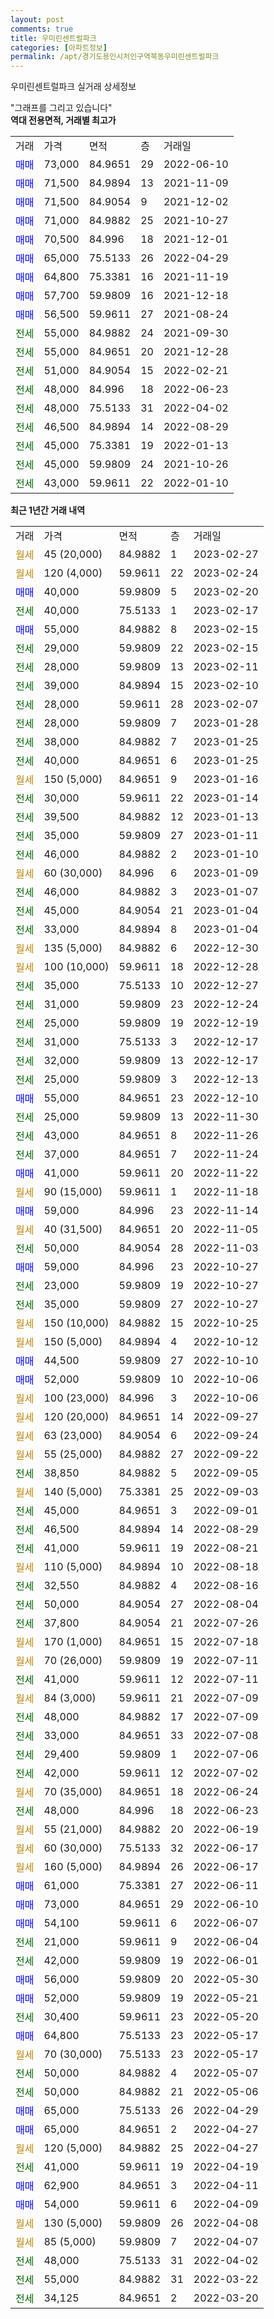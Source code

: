 ```yaml
---
layout: post
comments: true
title: 우미린센트럴파크
categories: [아파트정보]
permalink: /apt/경기도용인시처인구역북동우미린센트럴파크
---
```


우미린센트럴파크 실거래 상세정보

<script type="text/javascript">
  google.charts.load('current', {'packages':['line', 'corechart']});
  google.charts.setOnLoadCallback(drawChart);

  function drawChart() {
    var data = new google.visualization.DataTable();
    data.addColumn('date', '거래일');
    data.addColumn('number', "매매");
    data.addColumn('number', "전세");
    data.addColumn('number', "전매");

    data.addRows([[new Date(Date.parse("2023-02-27")), null, null, null], [new Date(Date.parse("2023-02-24")), null, null, null], [new Date(Date.parse("2023-02-20")), 40000, null, null], [new Date(Date.parse("2023-02-17")), null, 40000, null], [new Date(Date.parse("2023-02-15")), 55000, null, null], [new Date(Date.parse("2023-02-15")), null, 29000, null], [new Date(Date.parse("2023-02-11")), null, 28000, null], [new Date(Date.parse("2023-02-10")), null, 39000, null], [new Date(Date.parse("2023-02-07")), null, 28000, null], [new Date(Date.parse("2023-01-28")), null, 28000, null], [new Date(Date.parse("2023-01-25")), null, 38000, null], [new Date(Date.parse("2023-01-25")), null, 40000, null], [new Date(Date.parse("2023-01-16")), null, null, null], [new Date(Date.parse("2023-01-14")), null, 30000, null], [new Date(Date.parse("2023-01-13")), null, 39500, null], [new Date(Date.parse("2023-01-11")), null, 35000, null], [new Date(Date.parse("2023-01-10")), null, 46000, null], [new Date(Date.parse("2023-01-09")), null, null, null], [new Date(Date.parse("2023-01-07")), null, 46000, null], [new Date(Date.parse("2023-01-04")), null, 45000, null], [new Date(Date.parse("2023-01-04")), null, 33000, null], [new Date(Date.parse("2022-12-30")), null, null, null], [new Date(Date.parse("2022-12-28")), null, null, null], [new Date(Date.parse("2022-12-27")), null, 35000, null], [new Date(Date.parse("2022-12-24")), null, 31000, null], [new Date(Date.parse("2022-12-19")), null, 25000, null], [new Date(Date.parse("2022-12-17")), null, 31000, null], [new Date(Date.parse("2022-12-17")), null, 32000, null], [new Date(Date.parse("2022-12-13")), null, 25000, null], [new Date(Date.parse("2022-12-10")), 55000, null, null], [new Date(Date.parse("2022-11-30")), null, 25000, null], [new Date(Date.parse("2022-11-26")), null, 43000, null], [new Date(Date.parse("2022-11-24")), null, 37000, null], [new Date(Date.parse("2022-11-22")), 41000, null, null], [new Date(Date.parse("2022-11-18")), null, null, null], [new Date(Date.parse("2022-11-14")), 59000, null, null], [new Date(Date.parse("2022-11-05")), null, null, null], [new Date(Date.parse("2022-11-03")), null, 50000, null], [new Date(Date.parse("2022-10-27")), 59000, null, null], [new Date(Date.parse("2022-10-27")), null, 23000, null], [new Date(Date.parse("2022-10-27")), null, 35000, null], [new Date(Date.parse("2022-10-25")), null, null, null], [new Date(Date.parse("2022-10-12")), null, null, null], [new Date(Date.parse("2022-10-10")), 44500, null, null], [new Date(Date.parse("2022-10-06")), 52000, null, null], [new Date(Date.parse("2022-10-06")), null, null, null], [new Date(Date.parse("2022-09-27")), null, null, null], [new Date(Date.parse("2022-09-24")), null, null, null], [new Date(Date.parse("2022-09-22")), null, null, null], [new Date(Date.parse("2022-09-05")), null, 38850, null], [new Date(Date.parse("2022-09-03")), null, null, null], [new Date(Date.parse("2022-09-01")), null, 45000, null], [new Date(Date.parse("2022-08-29")), null, 46500, null], [new Date(Date.parse("2022-08-21")), null, 41000, null], [new Date(Date.parse("2022-08-18")), null, null, null], [new Date(Date.parse("2022-08-16")), null, 32550, null], [new Date(Date.parse("2022-08-04")), null, 50000, null], [new Date(Date.parse("2022-07-26")), null, 37800, null], [new Date(Date.parse("2022-07-18")), null, null, null], [new Date(Date.parse("2022-07-11")), null, null, null], [new Date(Date.parse("2022-07-11")), null, 41000, null], [new Date(Date.parse("2022-07-09")), null, null, null], [new Date(Date.parse("2022-07-09")), null, 48000, null], [new Date(Date.parse("2022-07-08")), null, 33000, null], [new Date(Date.parse("2022-07-06")), null, 29400, null], [new Date(Date.parse("2022-07-02")), null, 42000, null], [new Date(Date.parse("2022-06-24")), null, null, null], [new Date(Date.parse("2022-06-23")), null, 48000, null], [new Date(Date.parse("2022-06-19")), null, null, null], [new Date(Date.parse("2022-06-17")), null, null, null], [new Date(Date.parse("2022-06-17")), null, null, null], [new Date(Date.parse("2022-06-11")), 61000, null, null], [new Date(Date.parse("2022-06-10")), 73000, null, null], [new Date(Date.parse("2022-06-07")), 54100, null, null], [new Date(Date.parse("2022-06-04")), null, 21000, null], [new Date(Date.parse("2022-06-01")), null, 42000, null], [new Date(Date.parse("2022-05-30")), 56000, null, null], [new Date(Date.parse("2022-05-21")), 52000, null, null], [new Date(Date.parse("2022-05-20")), null, 30400, null], [new Date(Date.parse("2022-05-17")), 64800, null, null], [new Date(Date.parse("2022-05-17")), null, null, null], [new Date(Date.parse("2022-05-07")), null, 50000, null], [new Date(Date.parse("2022-05-06")), null, 50000, null], [new Date(Date.parse("2022-04-29")), 65000, null, null], [new Date(Date.parse("2022-04-27")), 65000, null, null], [new Date(Date.parse("2022-04-27")), null, null, null], [new Date(Date.parse("2022-04-19")), null, 41000, null], [new Date(Date.parse("2022-04-11")), 62900, null, null], [new Date(Date.parse("2022-04-09")), 54000, null, null], [new Date(Date.parse("2022-04-08")), null, null, null], [new Date(Date.parse("2022-04-07")), null, null, null], [new Date(Date.parse("2022-04-02")), null, 48000, null], [new Date(Date.parse("2022-03-22")), null, 55000, null], [new Date(Date.parse("2022-03-20")), null, 34125, null]]);

    var options = {
      hAxis: {
        format: 'yyyy/MM/dd'
      },    
      lineWidth: 0,
      pointsVisible: true,    
      title: '최근 1년간 유형별 실거래가 분포',
      legend: { position: 'bottom' }
    };

    var formatter = new google.visualization.NumberFormat({pattern:'###,###'} );
    formatter.format(data, 1);
    formatter.format(data, 2);
    
    setTimeout(function() {
        var chart = new google.visualization.LineChart(document.getElementById('columnchart_material'));
        chart.draw(data, (options));
        document.getElementById('loading').style.display = 'none';
    }, 200);
  }
</script>


<div id="loading" style="z-index:20; display: block; margin-left: 0px">"그래프를 그리고 있습니다"</div>
<div id="columnchart_material" style="width: 95%; margin-left: 0px; display: block"></div>
<!-- contents start -->
<b>역대 전용면적, 거래별 최고가</b>
<table class="sortable">
    <tr>
      <td>거래</td>
      <td>가격</td>
      <td>면적</td>
      <td>층</td>
      <td>거래일</td>
    </tr>
        <tr>
          <td><a style="color: blue">매매</a></td>
          <td>73,000</td>
          <td>84.9651</td>
          <td>29</td>
          <td>2022-06-10</td>
        </tr>            <tr>
          <td><a style="color: blue">매매</a></td>
          <td>71,500</td>
          <td>84.9894</td>
          <td>13</td>
          <td>2021-11-09</td>
        </tr>            <tr>
          <td><a style="color: blue">매매</a></td>
          <td>71,500</td>
          <td>84.9054</td>
          <td>9</td>
          <td>2021-12-02</td>
        </tr>            <tr>
          <td><a style="color: blue">매매</a></td>
          <td>71,000</td>
          <td>84.9882</td>
          <td>25</td>
          <td>2021-10-27</td>
        </tr>            <tr>
          <td><a style="color: blue">매매</a></td>
          <td>70,500</td>
          <td>84.996</td>
          <td>18</td>
          <td>2021-12-01</td>
        </tr>            <tr>
          <td><a style="color: blue">매매</a></td>
          <td>65,000</td>
          <td>75.5133</td>
          <td>26</td>
          <td>2022-04-29</td>
        </tr>            <tr>
          <td><a style="color: blue">매매</a></td>
          <td>64,800</td>
          <td>75.3381</td>
          <td>16</td>
          <td>2021-11-19</td>
        </tr>            <tr>
          <td><a style="color: blue">매매</a></td>
          <td>57,700</td>
          <td>59.9809</td>
          <td>16</td>
          <td>2021-12-18</td>
        </tr>            <tr>
          <td><a style="color: blue">매매</a></td>
          <td>56,500</td>
          <td>59.9611</td>
          <td>27</td>
          <td>2021-08-24</td>
        </tr>        
        <tr>
              <td><a style="color: darkgreen">전세</a></td>
              <td>55,000</td>
              <td>84.9882</td>
              <td>24</td>
              <td>2021-09-30</td>
            </tr>            <tr>
              <td><a style="color: darkgreen">전세</a></td>
              <td>55,000</td>
              <td>84.9651</td>
              <td>20</td>
              <td>2021-12-28</td>
            </tr>            <tr>
              <td><a style="color: darkgreen">전세</a></td>
              <td>51,000</td>
              <td>84.9054</td>
              <td>15</td>
              <td>2022-02-21</td>
            </tr>            <tr>
              <td><a style="color: darkgreen">전세</a></td>
              <td>48,000</td>
              <td>84.996</td>
              <td>18</td>
              <td>2022-06-23</td>
            </tr>            <tr>
              <td><a style="color: darkgreen">전세</a></td>
              <td>48,000</td>
              <td>75.5133</td>
              <td>31</td>
              <td>2022-04-02</td>
            </tr>            <tr>
              <td><a style="color: darkgreen">전세</a></td>
              <td>46,500</td>
              <td>84.9894</td>
              <td>14</td>
              <td>2022-08-29</td>
            </tr>            <tr>
              <td><a style="color: darkgreen">전세</a></td>
              <td>45,000</td>
              <td>75.3381</td>
              <td>19</td>
              <td>2022-01-13</td>
            </tr>            <tr>
              <td><a style="color: darkgreen">전세</a></td>
              <td>45,000</td>
              <td>59.9809</td>
              <td>24</td>
              <td>2021-10-26</td>
            </tr>            <tr>
              <td><a style="color: darkgreen">전세</a></td>
              <td>43,000</td>
              <td>59.9611</td>
              <td>22</td>
              <td>2022-01-10</td>
            </tr>        
    
</table>

<b>최근 1년간 거래 내역</b>

<table class="sortable">
    <tr>
      <td>거래</td>
      <td>가격</td>
      <td>면적</td>
      <td>층</td>
      <td>거래일</td>
    </tr>
    <tr>
      <td><a style="color: darkgoldenrod">월세</a></td>
      <td>45 (20,000)</td>
      <td>84.9882</td>
      <td>1</td>
      <td>2023-02-27</td>
    </tr>          <tr>
      <td><a style="color: darkgoldenrod">월세</a></td>
      <td>120 (4,000)</td>
      <td>59.9611</td>
      <td>22</td>
      <td>2023-02-24</td>
    </tr>          <tr>
      <td><a style="color: blue">매매</a></td>
      <td>40,000</td>
      <td>59.9809</td>
      <td>5</td>
      <td>2023-02-20</td>
    </tr>          <tr>
      <td><a style="color: darkgreen">전세</a></td>
      <td>40,000</td>
      <td>75.5133</td>
      <td>1</td>
      <td>2023-02-17</td>
    </tr>          <tr>
      <td><a style="color: blue">매매</a></td>
      <td>55,000</td>
      <td>84.9882</td>
      <td>8</td>
      <td>2023-02-15</td>
    </tr>          <tr>
      <td><a style="color: darkgreen">전세</a></td>
      <td>29,000</td>
      <td>59.9809</td>
      <td>22</td>
      <td>2023-02-15</td>
    </tr>          <tr>
      <td><a style="color: darkgreen">전세</a></td>
      <td>28,000</td>
      <td>59.9809</td>
      <td>13</td>
      <td>2023-02-11</td>
    </tr>          <tr>
      <td><a style="color: darkgreen">전세</a></td>
      <td>39,000</td>
      <td>84.9894</td>
      <td>15</td>
      <td>2023-02-10</td>
    </tr>          <tr>
      <td><a style="color: darkgreen">전세</a></td>
      <td>28,000</td>
      <td>59.9611</td>
      <td>28</td>
      <td>2023-02-07</td>
    </tr>          <tr>
      <td><a style="color: darkgreen">전세</a></td>
      <td>28,000</td>
      <td>59.9809</td>
      <td>7</td>
      <td>2023-01-28</td>
    </tr>          <tr>
      <td><a style="color: darkgreen">전세</a></td>
      <td>38,000</td>
      <td>84.9882</td>
      <td>7</td>
      <td>2023-01-25</td>
    </tr>          <tr>
      <td><a style="color: darkgreen">전세</a></td>
      <td>40,000</td>
      <td>84.9651</td>
      <td>6</td>
      <td>2023-01-25</td>
    </tr>          <tr>
      <td><a style="color: darkgoldenrod">월세</a></td>
      <td>150 (5,000)</td>
      <td>84.9651</td>
      <td>9</td>
      <td>2023-01-16</td>
    </tr>          <tr>
      <td><a style="color: darkgreen">전세</a></td>
      <td>30,000</td>
      <td>59.9611</td>
      <td>22</td>
      <td>2023-01-14</td>
    </tr>          <tr>
      <td><a style="color: darkgreen">전세</a></td>
      <td>39,500</td>
      <td>84.9882</td>
      <td>12</td>
      <td>2023-01-13</td>
    </tr>          <tr>
      <td><a style="color: darkgreen">전세</a></td>
      <td>35,000</td>
      <td>59.9809</td>
      <td>27</td>
      <td>2023-01-11</td>
    </tr>          <tr>
      <td><a style="color: darkgreen">전세</a></td>
      <td>46,000</td>
      <td>84.9882</td>
      <td>2</td>
      <td>2023-01-10</td>
    </tr>          <tr>
      <td><a style="color: darkgoldenrod">월세</a></td>
      <td>60 (30,000)</td>
      <td>84.996</td>
      <td>6</td>
      <td>2023-01-09</td>
    </tr>          <tr>
      <td><a style="color: darkgreen">전세</a></td>
      <td>46,000</td>
      <td>84.9882</td>
      <td>3</td>
      <td>2023-01-07</td>
    </tr>          <tr>
      <td><a style="color: darkgreen">전세</a></td>
      <td>45,000</td>
      <td>84.9054</td>
      <td>21</td>
      <td>2023-01-04</td>
    </tr>          <tr>
      <td><a style="color: darkgreen">전세</a></td>
      <td>33,000</td>
      <td>84.9894</td>
      <td>8</td>
      <td>2023-01-04</td>
    </tr>          <tr>
      <td><a style="color: darkgoldenrod">월세</a></td>
      <td>135 (5,000)</td>
      <td>84.9882</td>
      <td>6</td>
      <td>2022-12-30</td>
    </tr>          <tr>
      <td><a style="color: darkgoldenrod">월세</a></td>
      <td>100 (10,000)</td>
      <td>59.9611</td>
      <td>18</td>
      <td>2022-12-28</td>
    </tr>          <tr>
      <td><a style="color: darkgreen">전세</a></td>
      <td>35,000</td>
      <td>75.5133</td>
      <td>10</td>
      <td>2022-12-27</td>
    </tr>          <tr>
      <td><a style="color: darkgreen">전세</a></td>
      <td>31,000</td>
      <td>59.9809</td>
      <td>23</td>
      <td>2022-12-24</td>
    </tr>          <tr>
      <td><a style="color: darkgreen">전세</a></td>
      <td>25,000</td>
      <td>59.9809</td>
      <td>19</td>
      <td>2022-12-19</td>
    </tr>          <tr>
      <td><a style="color: darkgreen">전세</a></td>
      <td>31,000</td>
      <td>75.5133</td>
      <td>3</td>
      <td>2022-12-17</td>
    </tr>          <tr>
      <td><a style="color: darkgreen">전세</a></td>
      <td>32,000</td>
      <td>59.9809</td>
      <td>13</td>
      <td>2022-12-17</td>
    </tr>          <tr>
      <td><a style="color: darkgreen">전세</a></td>
      <td>25,000</td>
      <td>59.9809</td>
      <td>3</td>
      <td>2022-12-13</td>
    </tr>          <tr>
      <td><a style="color: blue">매매</a></td>
      <td>55,000</td>
      <td>84.9651</td>
      <td>23</td>
      <td>2022-12-10</td>
    </tr>          <tr>
      <td><a style="color: darkgreen">전세</a></td>
      <td>25,000</td>
      <td>59.9809</td>
      <td>13</td>
      <td>2022-11-30</td>
    </tr>          <tr>
      <td><a style="color: darkgreen">전세</a></td>
      <td>43,000</td>
      <td>84.9651</td>
      <td>8</td>
      <td>2022-11-26</td>
    </tr>          <tr>
      <td><a style="color: darkgreen">전세</a></td>
      <td>37,000</td>
      <td>84.9651</td>
      <td>7</td>
      <td>2022-11-24</td>
    </tr>          <tr>
      <td><a style="color: blue">매매</a></td>
      <td>41,000</td>
      <td>59.9611</td>
      <td>20</td>
      <td>2022-11-22</td>
    </tr>          <tr>
      <td><a style="color: darkgoldenrod">월세</a></td>
      <td>90 (15,000)</td>
      <td>59.9611</td>
      <td>1</td>
      <td>2022-11-18</td>
    </tr>          <tr>
      <td><a style="color: blue">매매</a></td>
      <td>59,000</td>
      <td>84.996</td>
      <td>23</td>
      <td>2022-11-14</td>
    </tr>          <tr>
      <td><a style="color: darkgoldenrod">월세</a></td>
      <td>40 (31,500)</td>
      <td>84.9651</td>
      <td>20</td>
      <td>2022-11-05</td>
    </tr>          <tr>
      <td><a style="color: darkgreen">전세</a></td>
      <td>50,000</td>
      <td>84.9054</td>
      <td>28</td>
      <td>2022-11-03</td>
    </tr>          <tr>
      <td><a style="color: blue">매매</a></td>
      <td>59,000</td>
      <td>84.996</td>
      <td>23</td>
      <td>2022-10-27</td>
    </tr>          <tr>
      <td><a style="color: darkgreen">전세</a></td>
      <td>23,000</td>
      <td>59.9809</td>
      <td>19</td>
      <td>2022-10-27</td>
    </tr>          <tr>
      <td><a style="color: darkgreen">전세</a></td>
      <td>35,000</td>
      <td>59.9809</td>
      <td>27</td>
      <td>2022-10-27</td>
    </tr>          <tr>
      <td><a style="color: darkgoldenrod">월세</a></td>
      <td>150 (10,000)</td>
      <td>84.9882</td>
      <td>15</td>
      <td>2022-10-25</td>
    </tr>          <tr>
      <td><a style="color: darkgoldenrod">월세</a></td>
      <td>150 (5,000)</td>
      <td>84.9894</td>
      <td>4</td>
      <td>2022-10-12</td>
    </tr>          <tr>
      <td><a style="color: blue">매매</a></td>
      <td>44,500</td>
      <td>59.9809</td>
      <td>27</td>
      <td>2022-10-10</td>
    </tr>          <tr>
      <td><a style="color: blue">매매</a></td>
      <td>52,000</td>
      <td>59.9809</td>
      <td>10</td>
      <td>2022-10-06</td>
    </tr>          <tr>
      <td><a style="color: darkgoldenrod">월세</a></td>
      <td>100 (23,000)</td>
      <td>84.996</td>
      <td>3</td>
      <td>2022-10-06</td>
    </tr>          <tr>
      <td><a style="color: darkgoldenrod">월세</a></td>
      <td>120 (20,000)</td>
      <td>84.9651</td>
      <td>14</td>
      <td>2022-09-27</td>
    </tr>          <tr>
      <td><a style="color: darkgoldenrod">월세</a></td>
      <td>63 (23,000)</td>
      <td>84.9054</td>
      <td>6</td>
      <td>2022-09-24</td>
    </tr>          <tr>
      <td><a style="color: darkgoldenrod">월세</a></td>
      <td>55 (25,000)</td>
      <td>84.9882</td>
      <td>27</td>
      <td>2022-09-22</td>
    </tr>          <tr>
      <td><a style="color: darkgreen">전세</a></td>
      <td>38,850</td>
      <td>84.9882</td>
      <td>5</td>
      <td>2022-09-05</td>
    </tr>          <tr>
      <td><a style="color: darkgoldenrod">월세</a></td>
      <td>140 (5,000)</td>
      <td>75.3381</td>
      <td>25</td>
      <td>2022-09-03</td>
    </tr>          <tr>
      <td><a style="color: darkgreen">전세</a></td>
      <td>45,000</td>
      <td>84.9651</td>
      <td>3</td>
      <td>2022-09-01</td>
    </tr>          <tr>
      <td><a style="color: darkgreen">전세</a></td>
      <td>46,500</td>
      <td>84.9894</td>
      <td>14</td>
      <td>2022-08-29</td>
    </tr>          <tr>
      <td><a style="color: darkgreen">전세</a></td>
      <td>41,000</td>
      <td>59.9611</td>
      <td>19</td>
      <td>2022-08-21</td>
    </tr>          <tr>
      <td><a style="color: darkgoldenrod">월세</a></td>
      <td>110 (5,000)</td>
      <td>84.9894</td>
      <td>10</td>
      <td>2022-08-18</td>
    </tr>          <tr>
      <td><a style="color: darkgreen">전세</a></td>
      <td>32,550</td>
      <td>84.9882</td>
      <td>4</td>
      <td>2022-08-16</td>
    </tr>          <tr>
      <td><a style="color: darkgreen">전세</a></td>
      <td>50,000</td>
      <td>84.9054</td>
      <td>27</td>
      <td>2022-08-04</td>
    </tr>          <tr>
      <td><a style="color: darkgreen">전세</a></td>
      <td>37,800</td>
      <td>84.9054</td>
      <td>21</td>
      <td>2022-07-26</td>
    </tr>          <tr>
      <td><a style="color: darkgoldenrod">월세</a></td>
      <td>170 (1,000)</td>
      <td>84.9651</td>
      <td>15</td>
      <td>2022-07-18</td>
    </tr>          <tr>
      <td><a style="color: darkgoldenrod">월세</a></td>
      <td>70 (26,000)</td>
      <td>59.9809</td>
      <td>19</td>
      <td>2022-07-11</td>
    </tr>          <tr>
      <td><a style="color: darkgreen">전세</a></td>
      <td>41,000</td>
      <td>59.9611</td>
      <td>12</td>
      <td>2022-07-11</td>
    </tr>          <tr>
      <td><a style="color: darkgoldenrod">월세</a></td>
      <td>84 (3,000)</td>
      <td>59.9611</td>
      <td>21</td>
      <td>2022-07-09</td>
    </tr>          <tr>
      <td><a style="color: darkgreen">전세</a></td>
      <td>48,000</td>
      <td>84.9882</td>
      <td>17</td>
      <td>2022-07-09</td>
    </tr>          <tr>
      <td><a style="color: darkgreen">전세</a></td>
      <td>33,000</td>
      <td>84.9651</td>
      <td>33</td>
      <td>2022-07-08</td>
    </tr>          <tr>
      <td><a style="color: darkgreen">전세</a></td>
      <td>29,400</td>
      <td>59.9809</td>
      <td>1</td>
      <td>2022-07-06</td>
    </tr>          <tr>
      <td><a style="color: darkgreen">전세</a></td>
      <td>42,000</td>
      <td>59.9611</td>
      <td>12</td>
      <td>2022-07-02</td>
    </tr>          <tr>
      <td><a style="color: darkgoldenrod">월세</a></td>
      <td>70 (35,000)</td>
      <td>84.9651</td>
      <td>18</td>
      <td>2022-06-24</td>
    </tr>          <tr>
      <td><a style="color: darkgreen">전세</a></td>
      <td>48,000</td>
      <td>84.996</td>
      <td>18</td>
      <td>2022-06-23</td>
    </tr>          <tr>
      <td><a style="color: darkgoldenrod">월세</a></td>
      <td>55 (21,000)</td>
      <td>84.9882</td>
      <td>20</td>
      <td>2022-06-19</td>
    </tr>          <tr>
      <td><a style="color: darkgoldenrod">월세</a></td>
      <td>60 (30,000)</td>
      <td>75.5133</td>
      <td>32</td>
      <td>2022-06-17</td>
    </tr>          <tr>
      <td><a style="color: darkgoldenrod">월세</a></td>
      <td>160 (5,000)</td>
      <td>84.9894</td>
      <td>26</td>
      <td>2022-06-17</td>
    </tr>          <tr>
      <td><a style="color: blue">매매</a></td>
      <td>61,000</td>
      <td>75.3381</td>
      <td>27</td>
      <td>2022-06-11</td>
    </tr>          <tr>
      <td><a style="color: blue">매매</a></td>
      <td>73,000</td>
      <td>84.9651</td>
      <td>29</td>
      <td>2022-06-10</td>
    </tr>          <tr>
      <td><a style="color: blue">매매</a></td>
      <td>54,100</td>
      <td>59.9611</td>
      <td>6</td>
      <td>2022-06-07</td>
    </tr>          <tr>
      <td><a style="color: darkgreen">전세</a></td>
      <td>21,000</td>
      <td>59.9611</td>
      <td>9</td>
      <td>2022-06-04</td>
    </tr>          <tr>
      <td><a style="color: darkgreen">전세</a></td>
      <td>42,000</td>
      <td>59.9809</td>
      <td>19</td>
      <td>2022-06-01</td>
    </tr>          <tr>
      <td><a style="color: blue">매매</a></td>
      <td>56,000</td>
      <td>59.9809</td>
      <td>20</td>
      <td>2022-05-30</td>
    </tr>          <tr>
      <td><a style="color: blue">매매</a></td>
      <td>52,000</td>
      <td>59.9809</td>
      <td>19</td>
      <td>2022-05-21</td>
    </tr>          <tr>
      <td><a style="color: darkgreen">전세</a></td>
      <td>30,400</td>
      <td>59.9611</td>
      <td>23</td>
      <td>2022-05-20</td>
    </tr>          <tr>
      <td><a style="color: blue">매매</a></td>
      <td>64,800</td>
      <td>75.5133</td>
      <td>23</td>
      <td>2022-05-17</td>
    </tr>          <tr>
      <td><a style="color: darkgoldenrod">월세</a></td>
      <td>70 (30,000)</td>
      <td>75.5133</td>
      <td>23</td>
      <td>2022-05-17</td>
    </tr>          <tr>
      <td><a style="color: darkgreen">전세</a></td>
      <td>50,000</td>
      <td>84.9882</td>
      <td>4</td>
      <td>2022-05-07</td>
    </tr>          <tr>
      <td><a style="color: darkgreen">전세</a></td>
      <td>50,000</td>
      <td>84.9882</td>
      <td>21</td>
      <td>2022-05-06</td>
    </tr>          <tr>
      <td><a style="color: blue">매매</a></td>
      <td>65,000</td>
      <td>75.5133</td>
      <td>26</td>
      <td>2022-04-29</td>
    </tr>          <tr>
      <td><a style="color: blue">매매</a></td>
      <td>65,000</td>
      <td>84.9651</td>
      <td>2</td>
      <td>2022-04-27</td>
    </tr>          <tr>
      <td><a style="color: darkgoldenrod">월세</a></td>
      <td>120 (5,000)</td>
      <td>84.9882</td>
      <td>25</td>
      <td>2022-04-27</td>
    </tr>          <tr>
      <td><a style="color: darkgreen">전세</a></td>
      <td>41,000</td>
      <td>59.9611</td>
      <td>19</td>
      <td>2022-04-19</td>
    </tr>          <tr>
      <td><a style="color: blue">매매</a></td>
      <td>62,900</td>
      <td>84.9651</td>
      <td>3</td>
      <td>2022-04-11</td>
    </tr>          <tr>
      <td><a style="color: blue">매매</a></td>
      <td>54,000</td>
      <td>59.9611</td>
      <td>6</td>
      <td>2022-04-09</td>
    </tr>          <tr>
      <td><a style="color: darkgoldenrod">월세</a></td>
      <td>130 (5,000)</td>
      <td>59.9809</td>
      <td>26</td>
      <td>2022-04-08</td>
    </tr>          <tr>
      <td><a style="color: darkgoldenrod">월세</a></td>
      <td>85 (5,000)</td>
      <td>59.9809</td>
      <td>7</td>
      <td>2022-04-07</td>
    </tr>          <tr>
      <td><a style="color: darkgreen">전세</a></td>
      <td>48,000</td>
      <td>75.5133</td>
      <td>31</td>
      <td>2022-04-02</td>
    </tr>          <tr>
      <td><a style="color: darkgreen">전세</a></td>
      <td>55,000</td>
      <td>84.9882</td>
      <td>31</td>
      <td>2022-03-22</td>
    </tr>          <tr>
      <td><a style="color: darkgreen">전세</a></td>
      <td>34,125</td>
      <td>84.9651</td>
      <td>2</td>
      <td>2022-03-20</td>
    </tr>      </table>
<!-- contents end -->    

